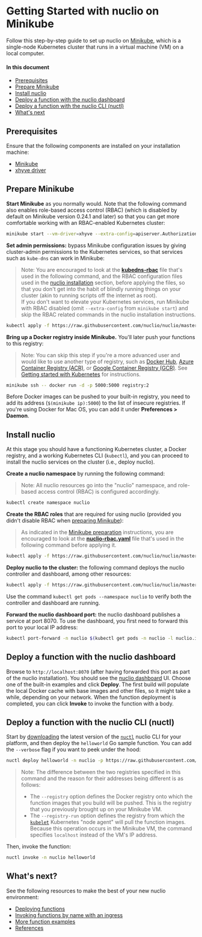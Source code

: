 # Getting Started with nuclio on Minikube

Follow this step-by-step guide to set up nuclio on [Minikube](https://github.com/kubernetes/minikube/), which is a single-node Kubernetes cluster that runs in a virtual machine (VM) on a local computer.

#### In this document

- [Prerequisites](#prerequisites)
- [Prepare Minikube](#prepare-minikube)
- [Install nuclio](#install-nuclio)
- [Deploy a function with the nuclio dashboard](#deploy-a-function-with-the-nuclio-dashboard)
- [Deploy a function with the nuclio CLI (nuctl)](#deploy-a-function-with-the-nuclio-cli-nuctl)
- [What's next](#whats-next)

## Prerequisites

Ensure that the following components are installed on your installation machine:

- [Minikube](https://kubernetes.io/docs/tasks/tools/install-minikube/)
- [xhyve driver](https://github.com/kubernetes/minikube/blob/master/docs/drivers.md#xhyve-driver)

## Prepare Minikube

**Start Minikube** as you normally would. Note that the following command also enables role-based access control (RBAC) (which is disabled by default on Minikube version 0.24.1 and later) so that you can get more comfortable working with an RBAC-enabled Kubernetes cluster:

```sh
minikube start --vm-driver=xhyve --extra-config=apiserver.Authorization.Mode=RBAC
```

**Set admin permissions:** bypass Minikube configuration issues by giving cluster-admin permissions to the Kubernetes services, so that services such as `kube-dns` can work in Minikube:
> Note: You are encouraged to look at the [**kubedns-rbac**](https://github.com/nuclio/nuclio/blob/master/hack/minikube/resources/kubedns-rbac.yaml) file that's used in the following command, and the RBAC configuration files used in the [nuclio installation](#install-nuclio) section, before applying the files, so that you don't get into the habit of blindly running things on your cluster (akin to running scripts off the internet as root).<br/>
> If you don't want to elevate your Kubernetes services, run Minikube with RBAC disabled (omit `--extra-config` from `minikube start`) and skip the RBAC related commands in the nuclio installation instructions.

```sh
kubectl apply -f https://raw.githubusercontent.com/nuclio/nuclio/master/hack/minikube/resources/kubedns-rbac.yaml
```

**Bring up a Docker registry inside Minikube.** You'll later push your functions to this registry:

> Note: You can skip this step if you're a more advanced user and would like to use another type of registry, such as [Docker Hub](https://hub.docker.com/), [Azure Container Registry (ACR)](https://azure.microsoft.com/services/container-registry/), or [Google Container Registry (GCR)](https://cloud.google.com/container-registry/). See [Getting started with Kubernetes](/docs/setup/k8s/getting-started-k8s.md) for instructions. 

```sh
minikube ssh -- docker run -d -p 5000:5000 registry:2
```

Before Docker images can be pushed to your built-in registry, you need to add its address (`$(minikube ip):5000`) to the list of insecure registries. If you're using Docker for Mac OS, you can add it under **Preferences > Daemon**.

## Install nuclio

At this stage you should have a functioning Kubernetes cluster, a Docker registry, and a working Kubernetes CLI (`kubectl`), and you can proceed to install the nuclio services on the cluster (i.e., deploy nuclio).

**Create a nuclio namespace** by running the following command:

> Note: All nuclio resources go into the "nuclio" namespace, and role-based access control (RBAC) is configured accordingly.

```sh
kubectl create namespace nuclio
```

**Create the RBAC roles** that are required for using nuclio (provided you didn't disable RBAC when [preparing Minikube](#prepare-minikube)):
> As indicated in the [Minikube preparation](#prepare-minikube) instructions, you are encouraged to look at the [**nuclio-rbac.yaml**](https://github.com/nuclio/nuclio/blob/master/hack/k8s/resources/nuclio-rbac.yaml) file that's used in the following command before applying it.

```sh
kubectl apply -f https://raw.githubusercontent.com/nuclio/nuclio/master/hack/k8s/resources/nuclio-rbac.yaml
```

**Deploy nuclio to the cluster:** the following command deploys the nuclio controller and dashboard, among other resources:

```sh
kubectl apply -f https://raw.githubusercontent.com/nuclio/nuclio/master/hack/k8s/resources/nuclio.yaml
```

Use the command `kubectl get pods --namespace nuclio` to verify both the controller and dashboard are running.

**Forward the nuclio dashboard port:** the nuclio dashboard publishes a service at port 8070. To use the dashboard, you first need to forward this port to your local IP address:
```sh
kubectl port-forward -n nuclio $(kubectl get pods -n nuclio -l nuclio.io/app=dashboard -o jsonpath='{.items[0].metadata.name}') 8070:8070
```

## Deploy a function with the nuclio dashboard

Browse to `http://localhost:8070` (after having forwarded this port as part of the nuclio installation). You should see the [nuclio dashboard](/README.md#dashboard) UI. Choose one of the built-in examples and click **Deploy**. The first build will populate the local Docker cache with base images and other files, so it might take a while, depending on your network. When the function deployment is completed, you can click **Invoke** to invoke the function with a body.

## Deploy a function with the nuclio CLI (nuctl)

Start by [downloading](https://github.com/nuclio/nuclio/releases) the latest version of the [`nuctl`](/docs/reference/nuctl/nuctl.md) nuclio CLI for your platform, and then deploy the `helloworld` Go sample function. You can add the `--verbose` flag if you want to peek under the hood:

```sh
nuctl deploy helloworld -n nuclio -p https://raw.githubusercontent.com/nuclio/nuclio/master/hack/examples/golang/helloworld/helloworld.go --registry $(minikube ip):5000 --run-registry localhost:5000
```

> Note: The difference between the two registries specified in this command and the reason for their addresses being different is as follows:
>
> - The `--registry` option defines the Docker registry onto which the function images that you build will be pushed. This is the registry that you previously brought up on your Minikube VM.
> - The `--registry-run` option defines the registry from which the [`kubelet`](https://kubernetes.io/docs/reference/generated/kubelet/) Kubernetes "node agent" will pull the function images. Because this operation occurs in the Minikube VM, the command specifies `localhost` instead of the VM's IP address.

Then, invoke the function:

```sh
nuctl invoke -n nuclio helloworld
```

## What's next?

See the following resources to make the best of your new nuclio environment:

- [Deploying functions](/docs/tasks/deploying-functions.md)
- [Invoking functions by name with an ingress](/docs/concepts/k8s/function-ingress.md)
- [More function examples](/hack/examples/README.md)
- [References](/docs/reference/)

